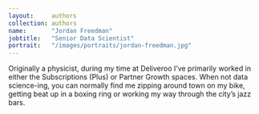 ```yaml
---
layout:     authors
collection: authors
name:       "Jordan Freedman"
jobtitle:   "Senior Data Scientist"
portrait:   "/images/portraits/jordan-freedman.jpg"
---
```


Originally a physicist, during my time at Deliveroo I’ve primarily worked in either the Subscriptions (Plus) or Partner Growth spaces. When not data science-ing, you can normally find me zipping around town on my bike, getting beat up in a boxing ring or working my way through the city’s jazz bars.

